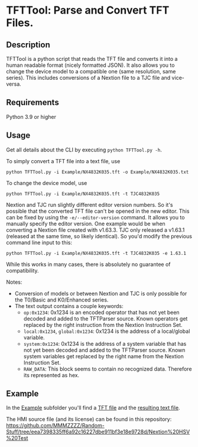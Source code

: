 # TFTTool: Parse and Convert TFT Files.

## Description

TFTTool is a python script that reads the TFT file and converts it into a human readable format (nicely formatted JSON). It also allows you to change the device model to a compatible one (same resolution, same series). This includes conversions of a Nextion file to a TJC file and vice-versa.

## Requirements

Python 3.9 or higher

## Usage

Get all details about the CLI by executing `python TFTTool.py -h`.

To simply convert a TFT file into a text file, use 

```
python TFTTool.py -i Example/NX4832K035.tft -o Example/NX4832K035.txt
```

To change the device model, use 

```
python TFTTool.py -i Example/NX4832K035.tft -t TJC4832K035
```

Nextion and TJC run slightly different editor version numbers. So it's possible that the converted TFT file can't be opened in the new editor. This can be fixed by using the `-e/--editor-version` command. It allows you to manually specify the editor version.  One example would be when converting a Nextion file created with v1.63.3. TJC only released a v1.63.1 (released at the same time, so likely identical). So you'd modify the previous command line input to this:

```
python TFTTool.py -i Example/NX4832K035.tft -t TJC4832K035 -e 1.63.1
```

While this works in many cases, there is absolutely no guarantee of compatibility.


Notes:
* Conversion of models or between Nextion and TJC is only possible for the T0/Basic and K0/Enhanced series.
* The text output contains a couple keywords:
	* `op:0x1234`: 0x1234 is an encoded operator that has not yet been decoded and added to the TFTParser source. Known operators get replaced by the right instruction from the Nextion Instruction Set.
	* `local:0x1234`, `global:0x1234`: 0x1234 is the address of a local/global variable.
	* `system:0x1234`: 0x1234 is the address of a system variable that has not yet been decoded and added to the TFTParser source. Known system variables get replaced by the right name from the Nextion Instruction Set.
	* `RAW_DATA`: This block seems to contain no recognized data. Therefore its represented as hex.

## Example

In the [Example](./Example) subfolder you'll find a [TFT file](./Example/HSV%20Test.tft) and the [resulting text file](./Example/HSV%20Test.txt). 

The HMI source file (and its license) can be found in this repository: https://github.com/MMMZZZZ/Random-Stuff/tree/eea7398335ff6a92c16227dbe911bf3e18e9728d/Nextion%20HSV%20Test
